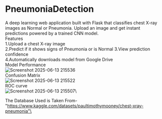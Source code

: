 # PneumoniaDetection
A deep learning web application built with Flask that classifies chest X-ray images as Normal or Pneumonia. Upload an image and get instant predictions powered by a trained CNN model.\
Features\
1.Upload a chest X-ray image\
2.Predict if it shows signs of Pneumonia or is Normal
3.View prediction confidence\
4.Automatically downloads model from Google Drive\
Model Performance\
![Screenshot 2025-06-13 215536](https://github.com/user-attachments/assets/60cd3366-af7f-42b8-a20d-995c3872c911)\
Confusion Matrix\
![Screenshot 2025-06-13 215522](https://github.com/user-attachments/assets/08438b48-4fdb-4120-8eb5-93380299c6cb)\
ROC curve\
![Screenshot 2025-06-13 215507](https://github.com/user-attachments/assets/b6025f7f-be72-446c-98ef-3be75abdf6ad)\

The Database Used is Taken From-"https://www.kaggle.com/datasets/paultimothymooney/chest-xray-pneumonia"\



